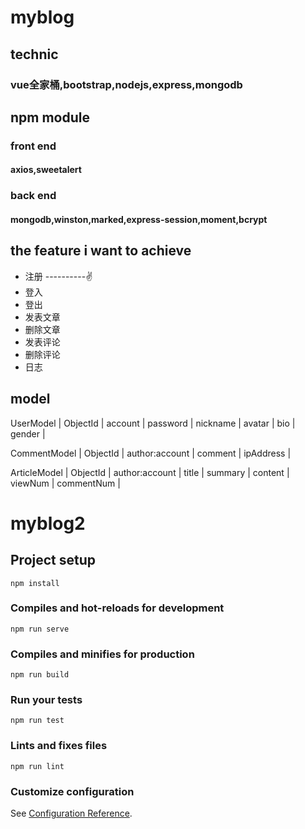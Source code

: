 # myblog


## technic
### vue全家桶,bootstrap,nodejs,express,mongodb

## npm module
### front end
#### axios,sweetalert

### back end
#### mongodb,winston,marked,express-session,moment,bcrypt


## the feature i want to achieve
- 注册 ----------✌
- 登入
- 登出
- 发表文章
- 删除文章
- 发表评论
- 删除评论
- 日志



## model
UserModel
| ObjectId | account | password | nickname | avatar | bio | gender |

CommentModel
| ObjectId | author:account | comment | ipAddress |

ArticleModel
| ObjectId | author:account | title | summary | content | viewNum | commentNum |





















# myblog2

## Project setup
```
npm install
```

### Compiles and hot-reloads for development
```
npm run serve
```

### Compiles and minifies for production
```
npm run build
```

### Run your tests
```
npm run test
```

### Lints and fixes files
```
npm run lint
```

### Customize configuration
See [Configuration Reference](https://cli.vuejs.org/config/).
